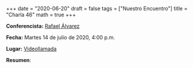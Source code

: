 +++
date      = "2020-06-20"
draft     = false
tags      = ["Nuestro Encuentro"]
title     = "Charla 46"
math      = true
+++

**Conferencista:** [Rafael Álvarez](https://matematicas.netlify.app/authors/alvarez-r/)

**Fecha:** Martes 14 de julio de 2020, 4:00 p.m.

**Lugar:** [Videollamada](https://meet.google.com/izy-pzig-pbf)

**Resumen**: 




